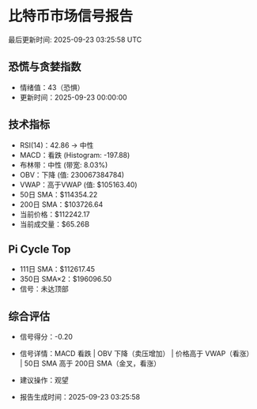 # 比特币市场信号报告

最后更新时间: 2025-09-23 03:25:58 UTC

## 恐慌与贪婪指数
- 情绪值：43（恐惧）
- 更新时间：2025-09-23 00:00:00

## 技术指标
- RSI(14)：42.86 → 中性
- MACD：看跌 (Histogram: -197.88)
- 布林带：中性 (带宽: 8.03%)
- OBV：下降 (值: 230067384784)
- VWAP：高于VWAP (值: $105163.40)
- 50日 SMA：$114354.22
- 200日 SMA：$103726.64
- 当前价格：$112242.17
- 当前成交量：$65.26B

## Pi Cycle Top
- 111日 SMA：$112617.45
- 350日 SMA×2：$196096.50
- 信号：未达顶部

## 综合评估
- 信号得分：-0.20
- 信号详情：MACD 看跌 | OBV 下降（卖压增加） | 价格高于 VWAP（看涨） | 50日 SMA 高于 200日 SMA（金叉，看涨）
- 建议操作：观望

- 报告生成时间：2025-09-23 03:25:58